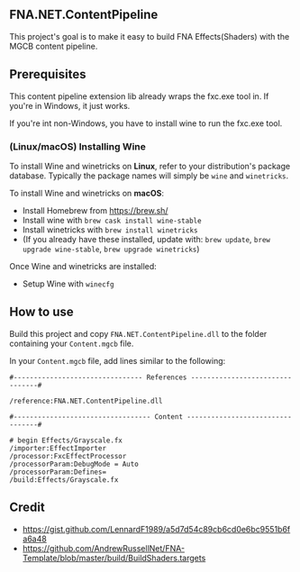 ## FNA.NET.ContentPipeline

This project's goal is to make it easy to build FNA Effects(Shaders) with the MGCB content pipeline.

## Prerequisites

This content pipeline extension lib already wraps the fxc.exe tool in. If you're in Windows, it just works.

If you're int non-Windows, you have to install wine to run the fxc.exe tool.

### (Linux/macOS) Installing Wine

To install Wine and winetricks on **Linux**, refer to your distribution's package database. Typically the package names will simply be `wine` and `winetricks`.

To install Wine and winetricks on **macOS**:

- Install Homebrew from https://brew.sh/
- Install wine with `brew cask install wine-stable`
- Install winetricks with `brew install winetricks`
- (If you already have these installed, update with: `brew update`, `brew upgrade wine-stable`, `brew upgrade winetricks`)

Once Wine and winetricks are installed:

- Setup Wine with `winecfg`

## How to use

Build this project and copy `FNA.NET.ContentPipeline.dll` to the folder containing your `Content.mgcb` file.

In your `Content.mgcb` file, add lines similar to the following:

```
#-------------------------------- References --------------------------------#

/reference:FNA.NET.ContentPipeline.dll

#---------------------------------- Content ---------------------------------#

# begin Effects/Grayscale.fx
/importer:EffectImporter
/processor:FxcEffectProcessor
/processorParam:DebugMode = Auto
/processorParam:Defines=
/build:Effects/Grayscale.fx
```

## Credit

- https://gist.github.com/LennardF1989/a5d7d54c89cb6cd0e6bc9551b6fa6a48
- https://github.com/AndrewRussellNet/FNA-Template/blob/master/build/BuildShaders.targets